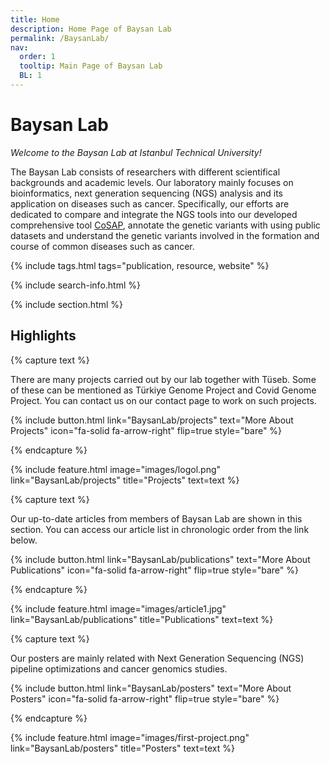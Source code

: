 ```yaml
---
title: Home
description: Home Page of Baysan Lab
permalink: /BaysanLab/
nav:
  order: 1
  tooltip: Main Page of Baysan Lab
  BL: 1
---
```


# Baysan Lab

*Welcome to the Baysan Lab at Istanbul Technical University!*

The Baysan Lab consists of researchers with different scientifical backgrounds and academic levels. Our laboratory mainly focuses on bioinformatics, next generation sequencing (NGS) analysis and its application on diseases such as cancer. Specifically, our efforts are dedicated to compare and integrate the NGS tools into our developed comprehensive tool [CoSAP](https://github.com/MBaysanLab/cosap), annotate the genetic variants with using public datasets and understand the genetic variants involved in the formation and course of common diseases such as cancer.

{% include tags.html tags="publication, resource, website" %}

{% include search-info.html %}

{% include section.html %}

## Highlights

{% capture text %}

There are many projects carried out by our lab together with Tüseb. Some of these can be mentioned as Türkiye Genome Project and Covid Genome Project. You can contact us on our contact page to work on such projects.

{%
  include button.html
  link="BaysanLab/projects"
  text="More About Projects"
  icon="fa-solid fa-arrow-right"
  flip=true
  style="bare"
%}

{% endcapture %}

{%
  include feature.html
  image="images/logol.png"
  link="BaysanLab/projects"
  title="Projects"
  text=text
%}

{% capture text %}

Our up-to-date articles from members of Baysan Lab are shown in this section. You can access our article list in chronologic order from the link below.

{%
  include button.html
  link="BaysanLab/publications"
  text="More About Publications"
  icon="fa-solid fa-arrow-right"
  flip=true
  style="bare"
%}

{% endcapture %}

{%
  include feature.html
  image="images/article1.jpg"
  link="BaysanLab/publications"
  title="Publications"
  text=text
%}

{% capture text %}

Our posters are mainly related with Next Generation Sequencing (NGS) pipeline optimizations and cancer genomics studies.

{%
  include button.html
  link="BaysanLab/posters"
  text="More About Posters"
  icon="fa-solid fa-arrow-right"
  flip=true
  style="bare"
%}

{% endcapture %}

{%
  include feature.html
  image="images/first-project.png"
  link="BaysanLab/posters"
  title="Posters"
  text=text
%}
